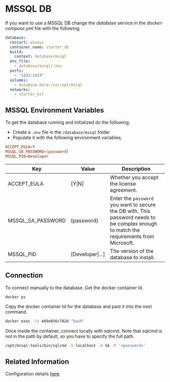 # MSSQL DB

If you want to use a MSSQL DB change the _database_ service in the _docker-compose.yml_ file with the following;

```yaml
database:
  restart: always
  container_name: starter_db
  build:
    context: database/mssql
  env_file:
    - database/mssql/.env
  ports:
    - "1433:1433"
  volumes:
    - database-data:/var/opt/mssql
  networks:
    - starter_kit
```

## MSSQL Environment Variables

To get the database running and initialized do the following;

- Create a `.env` file in the `/database/mssql` folder
- Populate it with the following environment variables;

```conf
ACCEPT_EULA=Y
MSSQL_SA_PASSWORD={password}
MSSQL_PID=Developer
```

| Key               | Value            | Description                                                                                                                             |
| ----------------- | ---------------- | --------------------------------------------------------------------------------------------------------------------------------------- |
| ACCEPT_EULA       | [Y\|N]           | Whether you accept the license agreement.                                                                                               |
| MSSQL_SA_PASSWORD | {password}       | Enter the `password` you want to secure the DB with. This password needs to be complex enough to match the requirements from Microsoft. |
| MSSQL_PID         | [Developer\|...] | The version of the database to install.                                                                                                 |

## Connection

To connect manually to the database. Get the docker container Id.

```bash
docker ps
```

Copy the docker container Id for the database and past it into the next command.

```bash
docker exec -it e69e056c702d "bash"
```

Once inside the container, connect locally with sqlcmd. Note that sqlcmd is not in the path by default, so you have to specify the full path.

```bash
/opt/mssql-tools/bin/sqlcmd -S localhost -U SA -P '<password>'
```

## Related Information

Configuration details [here](https://docs.microsoft.com/en-us/sql/linux/sql-server-linux-configure-docker?view=sql-server-ver15)
